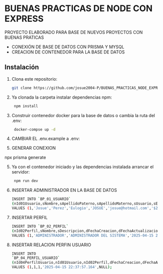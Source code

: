 # BUENAS PRACTICAS DE NODE CON EXPRESS

PROYECTO ELABORADO PARA BASE DE NUEVOS PROYECTOS CON BUENAS PRATICAS

- CONEXIÓN DE BASE DE DATOS CON PRISMA Y MYSQL
- CREACION DE CONTENEDOR PARA LA BASE DE DATOS

## Instalación

1. Clona este repositorio:

   ```bash
   git clone https://github.com/josue2004-P/BUENAS_PRACTICAS_NODE_EXPRESS.git

   ```

2. Ya clonada la carpeta instalar dependencias npm:
   ```bash
    npm install
   ```
3. Construir contenedor docker para la base de datos o cambia la ruta del .env:

   ```bash
    docker-compse up -d

   ```

4. CAMBIAR EL .env.example a .env:

5. GENERAR CONEXION

npx prisma generate

5. Ya con el contenedor iniciado y las dependencias instalada
   arrancar el servidor:

   ```bash
    npm run dev

   ```

6. INSERTAR ADMINISTRADOR EN LA BASE DE DATOS

   ```bash
   INSERT INTO `BP_01_USUARIO`
   (nId01Usuario,sNombre,sApellidoPaterno,sApellidoMaterno,sUsuario,sEmail,sPassword,bInactivo,dFechaCreacion,dFechaActualizacion,sUsuarioImg)
   VALUES (1,'Josue','Perez','Eulogio','JOSUE','josue@hotmail.com','$2a$10$z7b3aYdX7hcvBIKzbVP5uuGgI4M7UFEgbBL3hNK6HfAKiK7LEGN4y',0,'2025-04-15 22:28:17.804',NULL,NULL);
   ```

7. INSERTAR PERFIL

   ```bash
   INSERT INTO `BP_02_PERFIL`
   (nId02Perfil,sNombre,sDescripcion,dFechaCreacion,dFechaActualizacion)
   VALUES (1,'ADMINISTRADOR','ADMINISTRADOR DEL SISTEMA','2025-04-15 22:33:35.491',NULL);
   ```

8. INSERTAR RELACION PERFIN USUARIO

   ```bash
   INSERT INTO
   `BP_04_PERFIL_USUARIO`
   (nId04PerfilUsuario,nId01Usuario,nId02Perfil,dFechaCreacion,dFechaActualizacion)
   VALUES (1,1,1,'2025-04-15 22:37:57.164',NULL);
   ```
